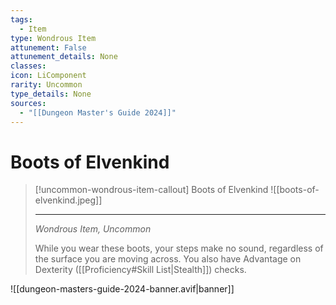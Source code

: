 ```yaml
---
tags:
  - Item
type: Wondrous Item
attunement: False
attunement_details: None
classes:
icon: LiComponent
rarity: Uncommon
type_details: None
sources: 
  - "[[Dungeon Master's Guide 2024]]"
---
```

# Boots of Elvenkind
>[!uncommon-wondrous-item-callout] Boots of Elvenkind
>![[boots-of-elvenkind.jpeg]]
>
>---
>_Wondrous Item, Uncommon_
>
>While you wear these boots, your steps make no sound, regardless of the surface you are moving across. You also have Advantage on Dexterity ([[Proficiency#Skill List\|Stealth]]) checks.
>


![[dungeon-masters-guide-2024-banner.avif|banner]]